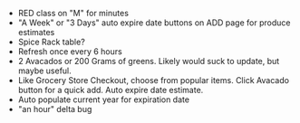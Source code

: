 - RED class on "M" for minutes
- "A Week" or "3 Days" auto expire date buttons on ADD page for produce estimates
- Spice Rack table?
- Refresh once every 6 hours
- 2 Avacados or 200 Grams of greens. Likely would suck to update, but maybe useful.
- Like Grocery Store Checkout, choose from popular items. Click Avacado button for a quick add. Auto expire date estimate.
- Auto populate current year for expiration date
- "an hour" delta bug